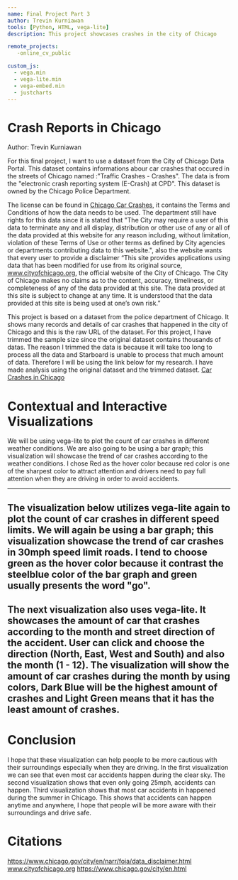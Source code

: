 ```yaml
---
name: Final Project Part 3
author: Trevin Kurniawan
tools: [Python, HTML, vega-lite]
description: This project showcases crashes in the city of Chicago

remote_projects:
   -online_cv_public

custom_js:
  - vega.min
  - vega-lite.min
  - vega-embed.min
  - justcharts
---
```

# Crash Reports in Chicago

Author: Trevin Kurniawan

For this final project, I want to use a dataset from the City of Chicago Data Portal. This dataset contains informations abour car crashes that occured in the streets of Chicago named :"Traffic Crashes - Crashes". The data is from the "electronic crash reporting system (E-Crash) at CPD". This dataset is owned by the Chicago Police Department.

The license can be found in [Chicago Car Crashes](https://www.chicago.gov/city/en/narr/foia/data_disclaimer.html), it contains the Terms and Conditions of how the data needs to be used. The department still have rights for this data since it is stated that "The City may require a user of this data to terminate any and all display, distribution or other use of any or all of the data provided at this website for any reason including, without limitation, violation of these Terms of Use or other terms as defined by City agencies or departments contributing data to this website.", also the website wants that every user to provide a disclaimer “This site provides applications using data that has been modified for use from its original source, www.cityofchicago.org, the official website of the City of Chicago. The City of Chicago makes no claims as to the content, accuracy, timeliness, or completeness of any of the data provided at this site. The data provided at this site is subject to change at any time. It is understood that the data provided at this site is being used at one’s own risk.”

This project is based on a dataset from the police department of Chicago. It shows many records and details of car crashes that happened in the city of Chicago and this is the raw URL of the dataset. For this project, I have trimmed the sample size since the original dataset contains thousands of datas. The reason I trimmed the data is because it will take too long to process all the data and Starboard is unable to process that much amount of data. Therefore I will be using the link below for my research. I have made analysis using the original dataset and the trimmed dataset.
[Car Crashes in Chicago](https://raw.githubusercontent.com/hollow27mc/IS445-Final-Project/main/Traffic_Crashes_-_Crashes.csv) 

# Contextual and Interactive Visualizations

We will be using vega-lite to plot the count of car crashes in different weather conditions. We are also going to be using a bar graph; this visualization will showcase the trend of car crashes according to the weather conditions. I chose Red as the hover color because red color is one of the sharpest color to attract attention and drivers need to pay full attention when they are driving in order to avoid accidents.

---
<vegachart schema-url="{{ site.baseurl }}/assets/json/weatherCrashes.json" style="width: 100%"></vegachart>
---
The visualization below utilizes vega-lite again to plot the count of car crashes in different speed limits. We will again be using a bar graph; this visualization showcase the trend of car crashes in 30mph speed limit roads. I tend to choose green as the hover color because it contrast the steelblue color of the bar graph and green usually presents the word "go".
---
<vegachart schema-url="{{ site.baseurl }}/assets/json/speedlimit.json" style="width: 100%"></vegachart>
---
The next visualization also uses vega-lite. It showcases the amount of car that crashes according to the month and street direction of the accident. User can click and choose the direction (North, East, West and South) and also the month (1 - 12).
The visualization will show the amount of car crashes during the month by using colors, Dark Blue will be the highest amount of crashes and Light Green means that it has the least amount of crashes.
---
<vegachart schema-url="{{ site.baseurl }}/assets/json/Direction_crashes.json" style="width: 100%"></vegachart>
---

# Conclusion

I hope that these visualization can help people to be more cautious with their surroundings especially when they are driving. In the first visualization we can see that even most car accidents happen during the clear sky. The second visualization shows that even only going 25mph, accidents can happen. Third visualization shows that most car accidents in happened during the summer in Chicago. This shows that accidents can happen anytime and anywhere, I hope that people will be more aware with their surroundings and drive safe.

# Citations
https://www.chicago.gov/city/en/narr/foia/data_disclaimer.html
www.cityofchicago.org
https://www.chicago.gov/city/en.html
